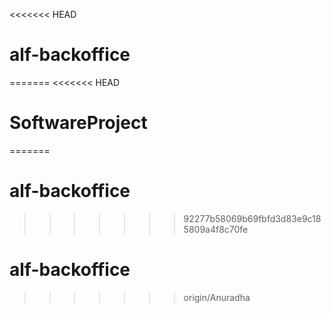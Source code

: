 <<<<<<< HEAD
# alf-backoffice
=======
<<<<<<< HEAD
# SoftwareProject
=======
# alf-backoffice
>>>>>>> 92277b58069b69fbfd3d83e9c185809a4f8c70fe
# alf-backoffice
>>>>>>> origin/Anuradha
